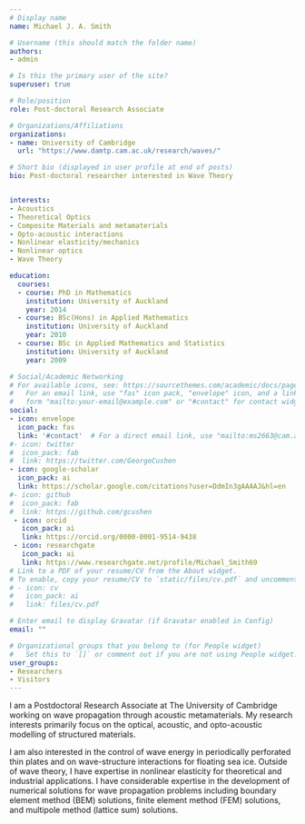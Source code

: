 ```yaml
---
# Display name
name: Michael J. A. Smith

# Username (this should match the folder name)
authors:
- admin

# Is this the primary user of the site?
superuser: true

# Role/position
role: Post-doctoral Research Associate

# Organizations/Affiliations
organizations:
- name: University of Cambridge
  url: "https://www.damtp.cam.ac.uk/research/waves/"

# Short bio (displayed in user profile at end of posts)
bio: Post-doctoral researcher interested in Wave Theory


interests:
- Acoustics
- Theoretical Optics
- Composite Materials and metamaterials
- Opto-acoustic interactions
- Nonlinear elasticity/mechanics
- Nonlinear optics
- Wave Theory

education:
  courses:
  - course: PhD in Mathematics
    institution: University of Auckland
    year: 2014
  - course: BSc(Hons) in Applied Mathematics
    institution: University of Auckland
    year: 2010
  - course: BSc in Applied Mathematics and Statistics
    institution: University of Auckland
    year: 2009

# Social/Academic Networking
# For available icons, see: https://sourcethemes.com/academic/docs/page-builder/#icons
#   For an email link, use "fas" icon pack, "envelope" icon, and a link in the
#   form "mailto:your-email@example.com" or "#contact" for contact widget.
social:
- icon: envelope
  icon_pack: fas
  link: '#contact'  # For a direct email link, use "mailto:ms2663@cam.ac.uk".
#- icon: twitter
#  icon_pack: fab
#  link: https://twitter.com/GeorgeCushen
- icon: google-scholar
  icon_pack: ai
  link: https://scholar.google.com/citations?user=DdmIn3gAAAAJ&hl=en
#- icon: github
#  icon_pack: fab
#  link: https://github.com/gcushen
 - icon: orcid
   icon_pack: ai
   link: https://orcid.org/0000-0001-9514-9438
 - icon: researchgate
   icon_pack: ai
   link: https://www.researchgate.net/profile/Michael_Smith69
# Link to a PDF of your resume/CV from the About widget.
# To enable, copy your resume/CV to `static/files/cv.pdf` and uncomment the lines below.
# - icon: cv
#   icon_pack: ai
#   link: files/cv.pdf

# Enter email to display Gravatar (if Gravatar enabled in Config)
email: ""

# Organizational groups that you belong to (for People widget)
#   Set this to `[]` or comment out if you are not using People widget.
user_groups:
- Researchers
- Visitors
---
```


I am a Postdoctoral Research Associate at The University of Cambridge working on wave propagation through acoustic metamaterials. My research interests primarily focus on the optical, acoustic, and opto-acoustic modelling of structured materials.

I am also interested in the control of wave energy in periodically perforated thin plates and on wave-structure interactions for floating sea ice. Outside of wave theory, I have expertise in nonlinear elasticity for theoretical and industrial applications. I have considerable expertise in the development of numerical solutions for wave propagation problems including boundary element method (BEM) solutions, finite element method (FEM) solutions, and multipole method (lattice sum) solutions.